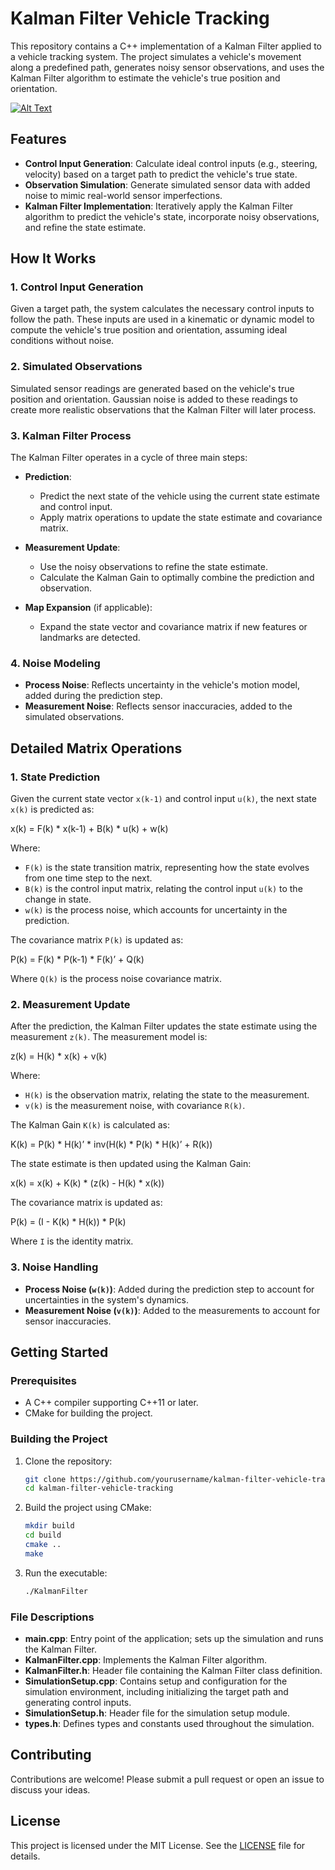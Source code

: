 # Kalman Filter Vehicle Tracking

This repository contains a C++ implementation of a Kalman Filter applied to a vehicle tracking system. The project simulates a vehicle's movement along a predefined path, generates noisy sensor observations, and uses the Kalman Filter algorithm to estimate the vehicle's true position and orientation.

[![Alt Text](https://github.com/mdebatti/Slam_demo/blob/main/video/EKF_SLAM.gif)](https://github.com/mdebatti/Slam_demo/blob/main/video/EKF_SLAM.mp4)


## Features

- **Control Input Generation**: Calculate ideal control inputs (e.g., steering, velocity) based on a target path to predict the vehicle's true state.
- **Observation Simulation**: Generate simulated sensor data with added noise to mimic real-world sensor imperfections.
- **Kalman Filter Implementation**: Iteratively apply the Kalman Filter algorithm to predict the vehicle's state, incorporate noisy observations, and refine the state estimate.

## How It Works

### 1. Control Input Generation

Given a target path, the system calculates the necessary control inputs to follow the path. These inputs are used in a kinematic or dynamic model to compute the vehicle's true position and orientation, assuming ideal conditions without noise.

### 2. Simulated Observations

Simulated sensor readings are generated based on the vehicle's true position and orientation. Gaussian noise is added to these readings to create more realistic observations that the Kalman Filter will later process.

### 3. Kalman Filter Process

The Kalman Filter operates in a cycle of three main steps:

- **Prediction**: 
  - Predict the next state of the vehicle using the current state estimate and control input.
  - Apply matrix operations to update the state estimate and covariance matrix.

- **Measurement Update**:
  - Use the noisy observations to refine the state estimate.
  - Calculate the Kalman Gain to optimally combine the prediction and observation.

- **Map Expansion** (if applicable):
  - Expand the state vector and covariance matrix if new features or landmarks are detected.

### 4. Noise Modeling

- **Process Noise**: Reflects uncertainty in the vehicle's motion model, added during the prediction step.
- **Measurement Noise**: Reflects sensor inaccuracies, added to the simulated observations.

## Detailed Matrix Operations

### 1. State Prediction

Given the current state vector `x(k-1)` and control input `u(k)`, the next state `x(k)` is predicted as:

x(k) = F(k) * x(k-1) + B(k) * u(k) + w(k)

Where:
- `F(k)` is the state transition matrix, representing how the state evolves from one time step to the next.
- `B(k)` is the control input matrix, relating the control input `u(k)` to the change in state.
- `w(k)` is the process noise, which accounts for uncertainty in the prediction.

The covariance matrix `P(k)` is updated as:

P(k) = F(k) * P(k-1) * F(k)’ + Q(k)

Where `Q(k)` is the process noise covariance matrix.

### 2. Measurement Update

After the prediction, the Kalman Filter updates the state estimate using the measurement `z(k)`. The measurement model is:

z(k) = H(k) * x(k) + v(k)

Where:
- `H(k)` is the observation matrix, relating the state to the measurement.
- `v(k)` is the measurement noise, with covariance `R(k)`.

The Kalman Gain `K(k)` is calculated as:

K(k) = P(k) * H(k)’ * inv(H(k) * P(k) * H(k)’ + R(k))

The state estimate is then updated using the Kalman Gain:

x(k) = x(k) + K(k) * (z(k) - H(k) * x(k))

The covariance matrix is updated as:

P(k) = (I - K(k) * H(k)) * P(k)

Where `I` is the identity matrix.

### 3. Noise Handling

- **Process Noise (`w(k)`)**: Added during the prediction step to account for uncertainties in the system's dynamics.
- **Measurement Noise (`v(k)`)**: Added to the measurements to account for sensor inaccuracies.

## Getting Started

### Prerequisites

- A C++ compiler supporting C++11 or later.
- CMake for building the project.

### Building the Project

1. Clone the repository:

    ```bash
    git clone https://github.com/yourusername/kalman-filter-vehicle-tracking.git
    cd kalman-filter-vehicle-tracking
    ```

2. Build the project using CMake:

    ```bash
    mkdir build
    cd build
    cmake ..
    make
    ```

3. Run the executable:

    ```bash
    ./KalmanFilter
    ```

### File Descriptions

- **main.cpp**: Entry point of the application; sets up the simulation and runs the Kalman Filter.
- **KalmanFilter.cpp**: Implements the Kalman Filter algorithm.
- **KalmanFilter.h**: Header file containing the Kalman Filter class definition.
- **SimulationSetup.cpp**: Contains setup and configuration for the simulation environment, including initializing the target path and generating control inputs.
- **SimulationSetup.h**: Header file for the simulation setup module.
- **types.h**: Defines types and constants used throughout the simulation.

## Contributing

Contributions are welcome! Please submit a pull request or open an issue to discuss your ideas.

## License

This project is licensed under the MIT License. See the [LICENSE](LICENSE) file for details.
